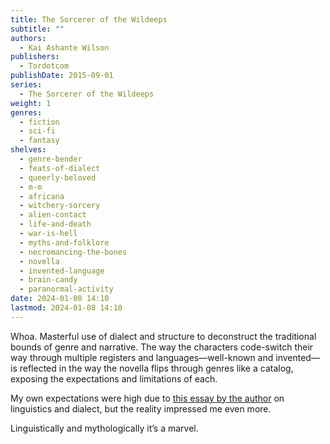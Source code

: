 ```yaml
---
title: The Sorcerer of the Wildeeps
subtitle: ""
authors:
  - Kai Ashante Wilson
publishers:
  - Tordotcom
publishDate: 2015-09-01
series:
  - The Sorcerer of the Wildeeps
weight: 1
genres:
  - fiction
  - sci-fi
  - fantasy
shelves:
  - genre-bender
  - feats-of-dialect
  - queerly-beloved
  - m-m
  - africana
  - witchery-sorcery
  - alien-contact
  - life-and-death
  - war-is-hell
  - myths-and-folklore
  - necromancing-the-bones
  - novella
  - invented-language
  - brain-candy
  - paranormal-activity
date: 2024-01-08 14:10
lastmod: 2024-01-08 14:10
---
```

Whoa. Masterful use of dialect and structure to deconstruct the traditional bounds of genre and narrative. The way the characters code-switch their way through multiple registers and languages—well-known and invented—is reflected in the way the novella flips through genres like a catalog, exposing the expectations and limitations of each. 

My own expectations were high due to [this essay by the author](https://reactormag.com/the-poc-guide-to-writing-dialect-in-fiction/) on linguistics and dialect, but the reality impressed me even more.

Linguistically and mythologically it’s a marvel. 